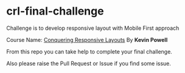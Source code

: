 # crl-final-challenge

Challenge is to develop responsive layout with Mobile First approach

Course Name:  [Conquering Responsive Layouts](https://courses.kevinpowell.co/view/courses/conquering-responsive-layouts) By **Kevin Powell**

From this repo you can take help to complete your final challenge.

Also please raise the Pull Request or Issue if you find some issue.